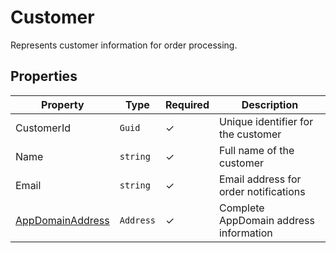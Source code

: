 # Customer

Represents customer information for order processing.

## Properties

| Property                                                           | Type      | Required | Description                            |
| ------------------------------------------------------------------ | --------- | -------- | -------------------------------------- |
| CustomerId                                                         | `Guid`    | ✓        | Unique identifier for the customer     |
| Name                                                               | `string`  | ✓        | Full name of the customer              |
| Email                                                              | `string`  | ✓        | Email address for order notifications  |
| [AppDomainAddress](./AppDomain.Orders.Contracts.Models.Address.md) | `Address` | ✓        | Complete AppDomain address information |
